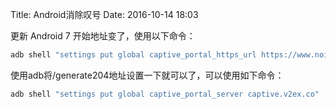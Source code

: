 Title: Android消除叹号
Date: 2016-10-14 18:03


更新
Android 7 开始地址变了，使用以下命令：

``` bash
adb shell "settings put global captive_portal_https_url https://www.noisyfox.cn/generate_204"
```

使用adb将/generate204地址设置一下就可以了，可以使用如下命令：

``` bash
adb shell "settings put global captive_portal_server captive.v2ex.co"
```
